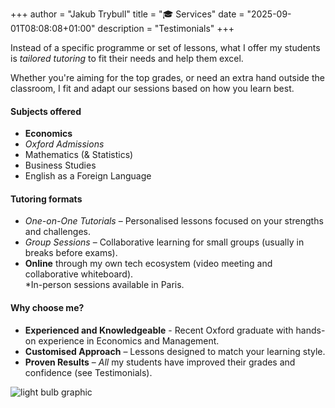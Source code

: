 +++
author = "Jakub Trybull"
title = "🎓 Services"
date = "2025-09-01T08:08:08+01:00"
description = "Testimonials"
+++

Instead of a specific programme or set of lessons, what I offer my students is *tailored tutoring* to fit their needs and help them excel.
  
Whether you're aiming for the top grades, or need an extra hand outside the classroom, I fit and adapt our sessions based on how you learn best.

#### Subjects offered
- **Economics**
- *Oxford Admissions*
- Mathematics (& Statistics)
- Business Studies
- English as a Foreign Language

#### Tutoring formats

- *One-on-One Tutorials* – Personalised lessons focused on your strengths and challenges.
- *Group Sessions* – Collaborative learning for small groups (usually in breaks before exams).
- **Online** through my own tech ecosystem (video meeting and collaborative whiteboard).  
*In-person sessions available in Paris.


#### Why choose me?

- **Experienced and Knowledgeable** - Recent Oxford graduate with hands-on experience in Economics and Management.
- **Customised Approach** – Lessons designed to match your learning style.
- **Proven Results** – *All* my students have improved their grades and confidence (see Testimonials).

![light bulb graphic](/img/bulb.png)
